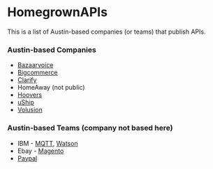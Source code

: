 HomegrownAPIs
=============

This is a list of Austin-based companies (or teams) that publish APIs.


### Austin-based Companies

* [Bazaarvoice](https://developer.bazaarvoice.com/docs)
* [Bigcommerce](https://developer.bigcommerce.com/api/)
* [Clarify](https://developer.clarify.io/docs/)
* HomeAway (not public)
* [Hoovers](http://developer.hoovers.com/)
* [uShip](https://developer.uship.com/)
* [Volusion](http://docs.volusion.apiary.io/)

### Austin-based Teams (company not based here)

* IBM - [MQTT](http://mqtt.org/), [Watson](http://www.ibm.com/smarterplanet/us/en/ibmwatson/)
* Ebay - [Magento](http://www.magentocommerce.com/api/rest/introduction.html)
* [Paypal](http://developer.paypal.com)
